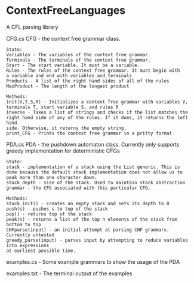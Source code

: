 # ContextFreeLanguages
A CFL parsing library

CFG.cs
CFG - the context free grammar class.
    
    State:
    Variables - The variables of the context free grammar. 
    Terminals - The terminals of the context free grammar.
    Start - The start variable. It must be a variable.
    Rules - The rules of the context free grammar. It must begin with
    a variable and end with variables and terminals
    Products - A list of the right hand sides of all of the rules
    MaxProduct - The length of the longest product

    Methods:
    init(V,T,S,R) - Initializes a context free grammar with variables V,
    terminals T, start variable S, and rules R
    inverse - Takes a list of strings and checks if the list matches the
    right hand side of any of the rules. If it does, it returns the left hand
    side. Otherwise, it returns the empty string.
    print_CFG - Prints the context free grammar in a pritty format

PDA.cs
PDA - the pushdown automaton class. Currently only supports
    greedy implementation for deterministic CFGs
    
    State:
    stack - implementation of a stack using the List generic. This is
    done because the default stack implementation does not allow us to
    peak more than one character down.
    stack_depth - size of the stack. Used to maintain stack abstraction
    grammar - the CFG associated with this particular CFG.

    Methods:
    stack_init() - creates an empty stack and sets its depth to 0
    push(s) - pushes s to top of the stack
    pop() - returns top of the stack
    peak(n) - returns a list of the top n elements of the stack from bottom to top
    CNFparse(input) - an initial attempt at parsing CNF grammars. Currently untested
    greedy_parse(input) - parses input by attempting to reduce variables into expressions
    at earliest possible time.

examples.cs - Some example grammars to show the usage of the PDA

examples.txt - The terminal output of the examples
